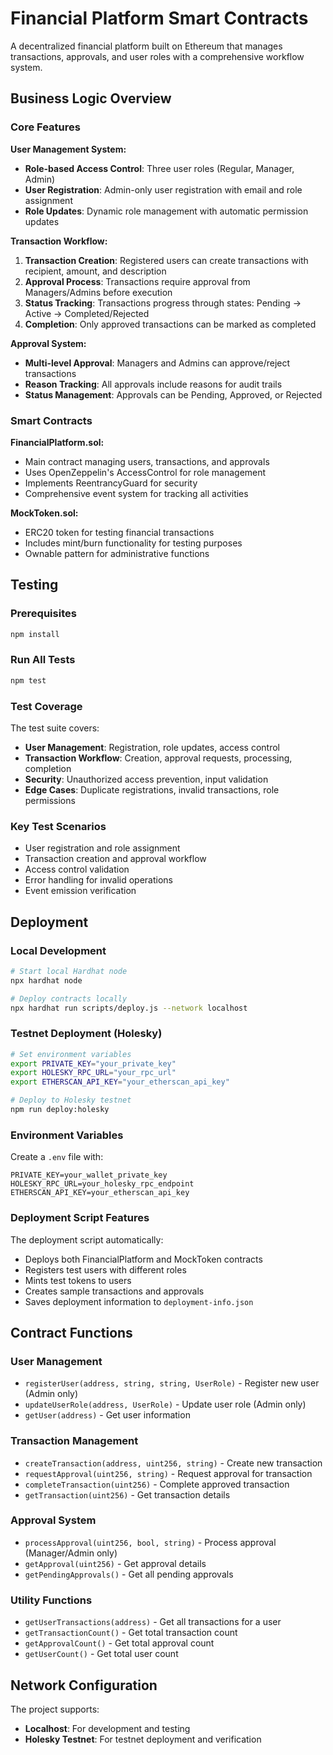 # Financial Platform Smart Contracts

A decentralized financial platform built on Ethereum that manages transactions, approvals, and user roles with a comprehensive workflow system.

## Business Logic Overview

### Core Features

**User Management System:**

- **Role-based Access Control**: Three user roles (Regular, Manager, Admin)
- **User Registration**: Admin-only user registration with email and role assignment
- **Role Updates**: Dynamic role management with automatic permission updates

**Transaction Workflow:**

1. **Transaction Creation**: Registered users can create transactions with recipient, amount, and description
2. **Approval Process**: Transactions require approval from Managers/Admins before execution
3. **Status Tracking**: Transactions progress through states: Pending → Active → Completed/Rejected
4. **Completion**: Only approved transactions can be marked as completed

**Approval System:**

- **Multi-level Approval**: Managers and Admins can approve/reject transactions
- **Reason Tracking**: All approvals include reasons for audit trails
- **Status Management**: Approvals can be Pending, Approved, or Rejected

### Smart Contracts

**FinancialPlatform.sol:**

- Main contract managing users, transactions, and approvals
- Uses OpenZeppelin's AccessControl for role management
- Implements ReentrancyGuard for security
- Comprehensive event system for tracking all activities

**MockToken.sol:**

- ERC20 token for testing financial transactions
- Includes mint/burn functionality for testing purposes
- Ownable pattern for administrative functions

## Testing

### Prerequisites

```bash
npm install
```

### Run All Tests

```bash
npm test
```

### Test Coverage

The test suite covers:

- **User Management**: Registration, role updates, access control
- **Transaction Workflow**: Creation, approval requests, processing, completion
- **Security**: Unauthorized access prevention, input validation
- **Edge Cases**: Duplicate registrations, invalid transactions, role permissions

### Key Test Scenarios

- User registration and role assignment
- Transaction creation and approval workflow
- Access control validation
- Error handling for invalid operations
- Event emission verification

## Deployment

### Local Development

```bash
# Start local Hardhat node
npx hardhat node

# Deploy contracts locally
npx hardhat run scripts/deploy.js --network localhost
```

### Testnet Deployment (Holesky)

```bash
# Set environment variables
export PRIVATE_KEY="your_private_key"
export HOLESKY_RPC_URL="your_rpc_url"
export ETHERSCAN_API_KEY="your_etherscan_api_key"

# Deploy to Holesky testnet
npm run deploy:holesky
```

### Environment Variables

Create a `.env` file with:

```env
PRIVATE_KEY=your_wallet_private_key
HOLESKY_RPC_URL=your_holesky_rpc_endpoint
ETHERSCAN_API_KEY=your_etherscan_api_key
```

### Deployment Script Features

The deployment script automatically:

- Deploys both FinancialPlatform and MockToken contracts
- Registers test users with different roles
- Mints test tokens to users
- Creates sample transactions and approvals
- Saves deployment information to `deployment-info.json`

## Contract Functions

### User Management

- `registerUser(address, string, string, UserRole)` - Register new user (Admin only)
- `updateUserRole(address, UserRole)` - Update user role (Admin only)
- `getUser(address)` - Get user information

### Transaction Management

- `createTransaction(address, uint256, string)` - Create new transaction
- `requestApproval(uint256, string)` - Request approval for transaction
- `completeTransaction(uint256)` - Complete approved transaction
- `getTransaction(uint256)` - Get transaction details

### Approval System

- `processApproval(uint256, bool, string)` - Process approval (Manager/Admin only)
- `getApproval(uint256)` - Get approval details
- `getPendingApprovals()` - Get all pending approvals

### Utility Functions

- `getUserTransactions(address)` - Get all transactions for a user
- `getTransactionCount()` - Get total transaction count
- `getApprovalCount()` - Get total approval count
- `getUserCount()` - Get total user count

## Network Configuration

The project supports:

- **Localhost**: For development and testing
- **Holesky Testnet**: For testnet deployment and verification
